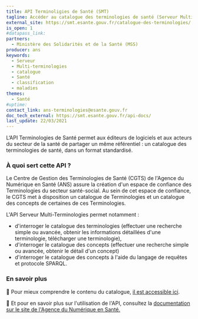 ```yaml
---
title: API Terminoligies de Santé (SMT)
tagline: Accéder au catalogue des terminologies de santé (Serveur Multi-Terminologies - SMT)
external_site: https://smt.esante.gouv.fr/catalogue-des-terminologies/
is_open: 1 
#datapass_link: 
partners:
  - Ministère des Solidarités et de la Santé (MSS)
producer: ans
keywords:
  - Serveur
  - Multi-terminologies
  - catalogue
  - Santé
  - classification
  - maladies
themes:
  - Santé
#uptime: 
contact_link: ans-terminologies@esante.gouv.fr
doc_tech_external: https://smt.esante.gouv.fr/api-docs/
last_update: 22/03/2021
---
```


L‘API Terminologies de Santé permet aux éditeurs de logiciels et aux acteurs du secteur de la santé de partager un même référentiel : un catalogue des terminologies de santé, dans un format standardisé.

### À quoi sert cette API ?

Le Centre de Gestion des Terminologies de Santé (CGTS) de l'Agence du Numérique en Santé (ANS) assure la création d'un espace de confiance des Terminologies du secteur santé-social. Au sein de cet espace de confiance, le CGTS met à disposition un catalogue de Terminologies et un catalogue des concepts de certaines de ces Terminologies.

L'API Serveur Multi-Terminologies permet notamment :

- d'interroger le catalogue des terminologies (effectuer une recherche simple ou avancée, obtenir les informations détaillées d'une terminologie, télécharger une terminologie),
- d'interroger le catalogue des concepts (effectuer une recherche simple ou avancée, obtenir le détail d'un concept)
- d'interroger le catalogue des concepts à l'aide du langage de requêtes et protocole SPARQL.

### En savoir plus

🔎 Pour mieux comprendre le contenu du catalogue, [il est accessible ici](https://smt.esante.gouv.fr/catalogue-des-terminologies/).

🧐 Et pour en savoir plus sur l'utilisation de l'API, consultez la [documentation sur le site de l'Agence du Numérique en Santé.](https://smt.esante.gouv.fr/assistance/utilisation-des-api/)
